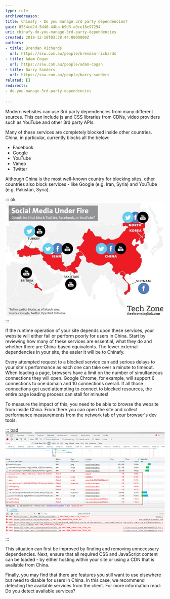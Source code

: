 ```yaml
---
type: rule
archivedreason: 
title: Chinafy - Do you manage 3rd party dependencies?
guid: 8534cd2d-5d40-44ba-b9d3-a9ce18e97294
uri: chinafy-do-you-manage-3rd-party-dependencies
created: 2018-12-10T03:38:44.0000000Z
authors:
- title: Brendan Richards
  url: https://ssw.com.au/people/brendan-richards
- title: Adam Cogan
  url: https://ssw.com.au/people/adam-cogan
- title: Barry Sanders
  url: https://ssw.com.au/people/barry-sanders
related: []
redirects:
- do-you-manage-3rd-party-dependencies

---
```


Modern websites can use 3rd party dependencies from many different sources. This can include js and CSS libraries from CDNs, video providers such as YouTube and other 3rd party APIs.

<!--endintro-->

Many of these services are completely blocked inside other countries. China, in particular, currently blocks all the below:

* Facebook
* Google
* YouTube
* Vimeo
* Twitter


Although China is the most well-known country for blocking sites, other countries also block services - like Google (e.g. Iran, Syria) and YouTube (e.g. Pakistan, Syria).

::: ok  
![Figure: Blocked sites as per        freebrowsinglink.com/countries-banned-social-media](social-media-blocked.png)  
:::

If the runtime operation of your site depends upon these services, your website will either fail or perform poorly for users in China. Start by reviewing how many of these services are essential, what they do and whether there are China-based equivalents. The fewer external dependencies in your site, the easier it will be to Chinafy.

Every attempted request to a blocked service can add serious delays to your site's performance as each one can take over a minute to timeout. When loading a page, browsers have a limit on the number of simultaneous connections they will open. Google Chrome, for example, will support 6 connections to one domain and 10 connections overall. If all those connections get used attempting to connect to blocked resources, the entire page loading process can stall for minutes!

To measure the impact of this, you need to be able to browse the website from inside China. From there you can open the site and collect performance measurements from the network tab of your browser's dev tools.

::: bad  
![Figure: Bad example: This browser in China was stalled attempting to load resources from Facebook, Google, and YouTube.](BlockedDependencies.png)  
:::

This situation can first be improved by finding and removing unnecessary dependencies.  Next, ensure that all required CSS and JavaScript content can be loaded - by either hosting within your site or using a CDN that is available from China.

Finally, you may find that there are features you still want to use elsewhere but need to disable for users in China. In this case, we recommend detecting the available services from the client. For more information read: Do you detect available services?

